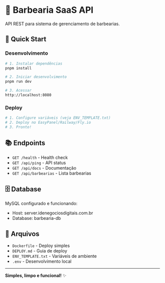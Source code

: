 # 🔧 Barbearia SaaS API

API REST para sistema de gerenciamento de barbearias.

## 🚀 Quick Start

### Desenvolvimento

```bash
# 1. Instalar dependências
pnpm install

# 2. Iniciar desenvolvimento
pnpm run dev

# 3. Acessar
http://localhost:8080
```

### Deploy

```bash
# 1. Configure variáveis (veja ENV_TEMPLATE.txt)
# 2. Deploy no EasyPanel/Railway/Fly.io
# 3. Pronto!
```

## 📚 Endpoints

- `GET /health` - Health check
- `GET /api/ping` - API status
- `GET /api/docs` - Documentação
- `GET /api/barbearias` - Lista barbearias

## 🗄️ Database

MySQL configurado e funcionando:

- Host: server.idenegociosdigitais.com.br
- Database: barbearia-db

## 📁 Arquivos

- `Dockerfile` - Deploy simples
- `DEPLOY.md` - Guia de deploy
- `ENV_TEMPLATE.txt` - Variáveis de ambiente
- `.env` - Desenvolvimento local

---

**Simples, limpo e funcional!** ✨
